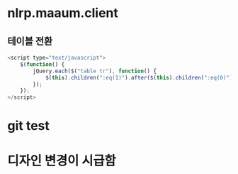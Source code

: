 # nlrp.maaum.client

## 테이블 전환

```javascript
<script type="text/javascript">
    $(function() {
        jQuery.each($("table tr"), function() { 
            $(this).children(":eq(1)").after($(this).children(":eq(0)"));
        });
    });
</script>
```

# git test

# 디자인 변경이 시급함

